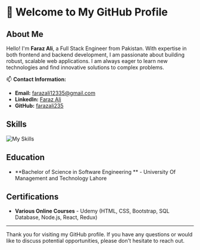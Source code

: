 # 👋 Welcome to My GitHub Profile

## About Me

Hello! I'm **Faraz Ali**, a Full Stack Engineer from Pakistan. With expertise in both frontend and backend development, I am passionate about building robust, scalable web applications. I am always eager to learn new technologies and find innovative solutions to complex problems.

📫 **Contact Information:**

- **Email:** [farazali12335@gmail.com](mailto:farazali12335@gmail.com)
- **LinkedIn:** [Faraz Ali](https://www.linkedin.com/in/faraz-ali-28b2301a9/)
- **GitHub:** [farazali235](https://github.com/farazali235)

## Skills

![My Skills](https://skillicons.dev/icons?i=nodejs,expressjs,nestjs,graphql,npm,yarn,javascript,typescript,jquery,apollo,laravel,babel,react,redux,html,css,tailwind,bootstrap,mysql,postgres,mongodb,sequelize,prisma,firebase,redis,docker,kubernetes,kafka,aws,jest,figma,git,gitlab,github,bitbucket,postman,vscode,cypress,bots,fastapi)


## Education

- **Bachelor of Science in Software Engineering ** - University Of Management and Technology Lahore

## Certifications

- **Various Online Courses** - Udemy (HTML, CSS, Bootstrap, SQL Database, Node.js, React, Redux)

---

Thank you for visiting my GitHub profile. If you have any questions or would like to discuss potential opportunities, please don't hesitate to reach out.
